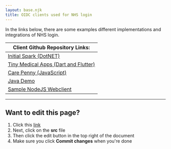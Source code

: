 ```yaml
---
layout: base.njk
title: OIDC clients used for NHS login
---
```


In the links below, there are some examples different implementations and integrations of NHS login.

|Client Github Repository Links:                                                                           |
|----------------------------------------------------------------------------------------------------------|
| [Initial Spark (DotNET)](https://github.com/initialspark/nhs-login-dotnet-core-example)                  |
| [Tiny Medical Apps (Dart and Flutter)](https://github.com/TinyMedicalApps/NHS-Login-for-Dart-and-Flutter)|
| [Care Penny (JavaScript)](https://github.com/carepenny/nhs-login-js-example)                             |
| [Java Demo](https://github.com/rikitikitaco/nhs-login-java-spring-boot-example)                          |
| [Sample NodeJS Webclient](https://github.com/rikitikitaco/nhs-login-nodejs-example)                      |

***
## Want to edit this page?
1. Click this [link](https://github.com/faithmawi/nhs-dev-docs)
2. Next, click on the **src** file
2. Then click the edit button in the top right of the document
3. Make sure you click **Commit changes** when you're done